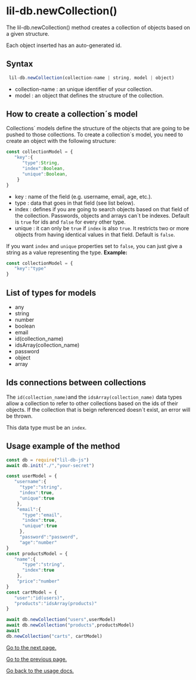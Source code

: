 ﻿# lil-db.newCollection()
The lil-db.newCollection() method creates a collection of objects based on a given structure.

Each object inserted has an auto-generated id.
## Syntax
```js
 lil-db.newCollection(collection-name | string, model | object)
 ```
 

 - collection-name : an unique identifier of your collection.
 - model : an object that defines the structure of the collection.

## How to create a collection´s model
Collections´ models define the structure of the objects that are going to be pushed to those collections. To create a collection´s model, you need to create an object with the following structure:

```js
const collectionModel = {
   "key":{
      "type":String,
      "index":Boolean,
      "unique":Boolean,
    }
}
```

 - key : name of the field (e.g. username, email, age, etc.).
 - type : data that goes in that field (see list below).
 - index : defines if you are going to search objects based on that field of the collection. Passwords, objects and arrays can´t be indexes. 
Default is  ``true`` for ids and ``false`` for every other type.
 - unique : it can only be ``true`` if `index` is also ``true``. It restricts two or more objects from having identical values in that field. Default is ``false``.

If you want ``index`` and ``unique`` properties set to `false`, you can just give a string as a value representing the type. **Example:**
```js
const collectionModel = {
   "key":"type"
}
```
## List of types for models

 - any
 - string
 - number
 - boolean
 - email
 - id(collection_name)
 - idsArray(collection_name)
 - password
 - object
 - array
 

## Ids connections between collections
 
 The ``id(collection_name)``and the `idsArray(collection_name)` data types allow a collection to refer to other collections based on the ids of their objects. If  the collection that is beign referenced doesn´t exist, an error will be thrown.

This data type must be an ``index``.
## Usage example of the method
```js
const db = require("lil-db-js")
await db.init("./","your-secret")

const userModel = {
   "username":{
     "type":"string",
     "index":true,
     "unique":true
    },
    "email":{
      "type":"email",
      "index":true,
      "unique":true
     },
     "password":"password",
     "age":"number"
}
const productsModel = {
   "name":{
      "type":"string",
      "index":true
    },
    "price":"number"
}
const cartModel = {
   "user":"id(users)",
   "products":"idsArray(products)"
}

await db.newCollection("users",userModel)
await db.newCollection("products",productsModel)
await
db.newCollection("carts", cartModel)
```
[Go to the next page.](https://github.com/santiagomirantes/lil-db-docs/blob/main/Usage/insert.md)

[Go to the previous page.](https://github.com/santiagomirantes/lil-db-docs/blob/main/Usage/GETTING_STARTED.md)

[Go back to the usage docs.](https://github.com/santiagomirantes/lil-db-docs/blob/main/Usage/USAGE_DOCS.md)
